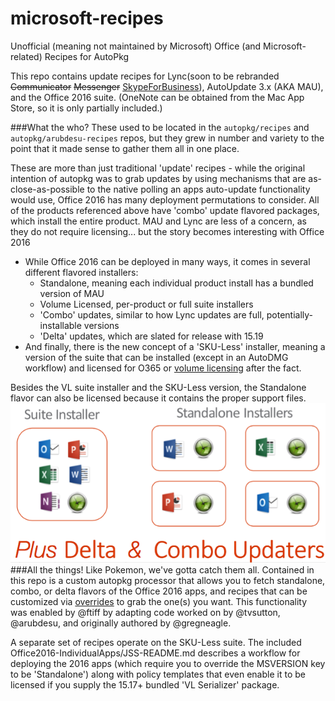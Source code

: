 # microsoft-recipes
Unofficial (meaning not maintained by Microsoft) Office (and Microsoft-related) Recipes for AutoPkg

This repo contains update recipes for Lync(soon to be rebranded ~~Communicator~~ ~~Messenger~~ [SkypeForBusiness](https://support.office.com/en-us/article/Lync-is-now-Skype-for-Business-—-see-what-s-new-aba02d7e-c801-4a82-bccd-e7207240f612)), AutoUpdate 3.x (AKA MAU), and the Office 2016 suite. (OneNote can be obtained from the Mac App Store, so it is only partially included.)

###What the who?
These used to be located in the `autopkg/recipes` and `autopkg/arubdesu-recipes` repos, but they grew in number and variety to the point that it made sense to gather them all in one place.

These are more than just traditional 'update' recipes - while the original intention of autopkg was to grab updates by using mechanisms that are as-close-as-possible to the native polling an apps auto-update functionality would use, Office 2016 has many deployment permutations to consider. All of the products referenced above have 'combo' update flavored packages, which install the entire product. MAU and Lync are less of a concern, as they do not require licensing... but the story becomes interesting with Office 2016

- While Office 2016 can be deployed in many ways, it comes in several different flavored installers:
	- Standalone, meaning each individual product install has a bundled version of MAU
	- Volume Licensed, per-product or full suite installers
	- 'Combo' updates, similar to how Lync updates are full, potentially-installable versions
	- 'Delta' updates, which are slated for release with 15.19
- And finally, there is the new concept of a 'SKU-Less' installer, meaning a version of the suite that can be installed (except in an AutoDMG workflow) and licensed for O365 or [volume licensing](https://clburlison.com/demystify-office2016/#vl-serializer) after the fact.

Besides the VL suite installer and the SKU-Less version, the Standalone flavor can also be licensed because it contains the proper support files. 
![Image](BreakdownGraphic.png)
###All the things!
Like Pokemon, we've gotta catch them all. Contained in this repo is a custom autopkg processor that allows you to fetch standalone, combo, or delta flavors of the Office 2016 apps, and recipes that can be customized via [overrides](https://github.com/autopkg/autopkg/wiki/FAQ#can-i-change-a-recipe-to-do-x-instead-of-y-do-i-use-overrides-for-that) to grab the one(s) you want. This functionality was enabled by @ftiff by adapting code worked on by @tvsutton, @arubdesu, and originally authored by @gregneagle. 

A separate set of recipes operate on the SKU-Less suite. The included Office2016-IndividualApps/JSS-README.md describes a workflow for deploying the 2016 apps (which require you to override the MSVERSION key to be 'Standalone') along with policy templates that even enable it to be licensed if you supply the 15.17+ bundled 'VL Serializer' package.
